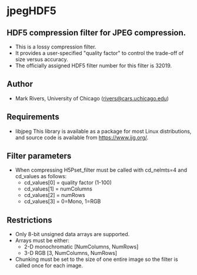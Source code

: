 # jpegHDF5

## HDF5 compression filter for JPEG compression.  
  * This is a lossy compression filter.  
  * It provides a user-specified "quality factor" to control the trade-off of size versus accuracy.
  * The officially assigned HDF5 filter number for this filter is 32019.

## Author
  * Mark Rivers, University of Chicago (rivers@cars.uchicago.edu)

## Requirements
  * libjpeg   This library is available as a package for most Linux distributions, and source code is available from https://www.ijg.org/.

## Filter parameters
  * When compressing H5Pset_filter must be called with cd_nelmts=4 and cd_values as follows:
    * cd_values[0] = quality factor (1-100)
    * cd_values[1] = numColumns
    * cd_values[2] = numRows
    * cd_values[3] = 0=Mono, 1=RGB
 
## Restrictions
  * Only 8-bit unsigned data arrays are supported.
  * Arrays must be either:
    * 2-D monochromatic [NumColumns, NumRows] 
    * 3-D RGB [3, NumColumns, NumRows]
  * Chunking must be set to the size of one entire image so the filter is called once for each image.
